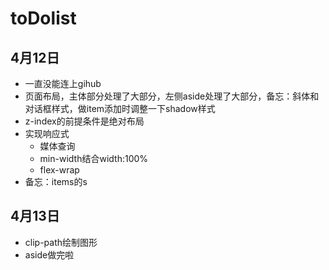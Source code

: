 # toDolist

## 4月12日

- 一直没能连上gihub
- 页面布局，主体部分处理了大部分，左侧aside处理了大部分，备忘：斜体和对话框样式，做item添加时调整一下shadow样式
- z-index的前提条件是绝对布局
- 实现响应式
  - 媒体查询
  - min-width结合width:100%
  - flex-wrap
- 备忘：items的s

## 4月13日

- clip-path绘制图形
- aside做完啦